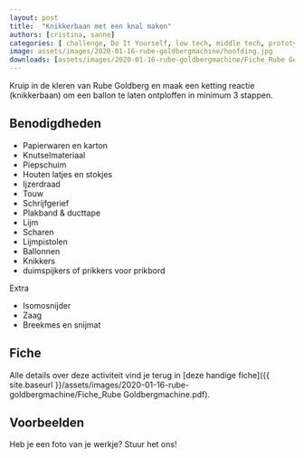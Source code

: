 ```yaml
---
layout: post
title:  "Knikkerbaan met een knal maken"
authors: [cristina, sanne] 
categories: [ challenge, Do It Yourself, low tech, middle tech, prototyping ]
image: assets/images/2020-01-16-rube-goldbergmachine/hoofding.jpg
downloads: [assets/images/2020-01-16-rube-goldbergmachine/Fiche_Rube Goldbergmachine.pdf, assets/images/2020-01-16-rube-goldbergmachine/Fiche_Rube Goldbergmachine.pptx]
---
```

Kruip in de kleren van Rube Goldberg en maak een ketting reactie (knikkerbaan) om een ballon te laten ontploffen in minimum 3 stappen.

## Benodigdheden

* Papierwaren en karton
* Knutselmateriaal
* Piepschuim
* Houten latjes en stokjes
* Ijzerdraad
* Touw
* Schrijfgerief
* Plakband & ducttape
* Lijm
* Scharen
* Lijmpistolen
* Ballonnen
* Knikkers
* duimspijkers of prikkers voor prikbord

Extra

* Isomosnijder
* Zaag
* Breekmes en snijmat


## Fiche
Alle details over deze activiteit vind je terug in [deze handige fiche]({{ site.baseurl }}/assets/images/2020-01-16-rube-goldbergmachine/Fiche_Rube Goldbergmachine.pdf).

## Voorbeelden
Heb je een foto van je werkje? Stuur het ons!